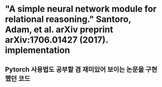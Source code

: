 # "A simple neural network module for relational reasoning." Santoro, Adam, et al.  arXiv preprint arXiv:1706.01427 (2017). implementation

## Pytorch 사용법도 공부할 겸 재미있어 보이는 논문을 구현했던 코드
